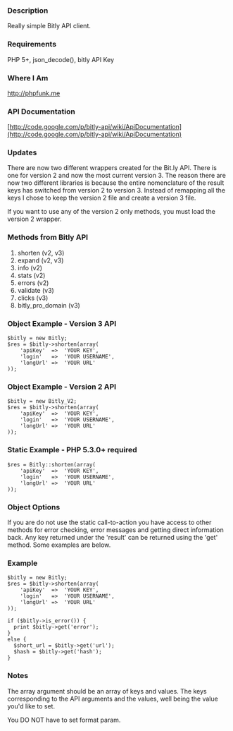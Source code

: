 ### Description
Really simple Bitly API client.

### Requirements
PHP 5+, json_decode(), bitly API Key

### Where I Am
http://phpfunk.me

### API Documentation
[http://code.google.com/p/bitly-api/wiki/ApiDocumentation](http://code.google.com/p/bitly-api/wiki/ApiDocumentation)

### Updates
There are now two different wrappers created for the Bit.ly API. There is one for version 2 and now the most current version 3. The reason there are now two different libraries is because the entire nomenclature of the result keys has switched from version 2 to version 3. Instead of remapping all the keys I chose to keep the version 2 file and create a version 3 file.

If you want to use any of the version 2 only methods, you must load the version 2 wrapper.

### Methods from Bitly API
1. shorten            (v2, v3)
2. expand             (v2, v3)
3. info               (v2)
4. stats              (v2)
5. errors             (v2)
6. validate           (v3)
7. clicks             (v3)
8. bitly_pro_domain   (v3)

### Object Example - Version 3 API
    $bitly = new Bitly;
    $res = $bitly->shorten(array(
        'apiKey'  =>  'YOUR KEY',
        'login'   =>  'YOUR USERNAME',
        'longUrl' =>  'YOUR URL'
    ));
    
### Object Example - Version 2 API
    $bitly = new Bitly_V2;
    $res = $bitly->shorten(array(
        'apiKey'  =>  'YOUR KEY',
        'login'   =>  'YOUR USERNAME',
        'longUrl' =>  'YOUR URL'
    ));

### Static Example - PHP 5.3.0+ required
    $res = Bitly::shorten(array(
        'apiKey'  =>  'YOUR KEY',
        'login'   =>  'YOUR USERNAME',
        'longUrl' =>  'YOUR URL'
    ));
    
### Object Options
If you are do not use the static call-to-action you have access to other methods for error checking, error messages and getting direct information back. Any key returned under the 'result' can be returned using the 'get' method. Some examples are below.

### Example
    $bitly = new Bitly;
    $res = $bitly->shorten(array(
        'apiKey'  =>  'YOUR KEY',
        'login'   =>  'YOUR USERNAME',
        'longUrl' =>  'YOUR URL'
    ));
    
    if ($bitly->is_error()) {
      print $bitly->get('error');
    }
    else {
      $short_url = $bitly->get('url');
      $hash = $bitly->get('hash');
    }

### Notes
The array argument should be an array of keys and values. The keys corresponding to the API arguments and the values, well being the value you'd like to set.

You DO NOT have to set format param.